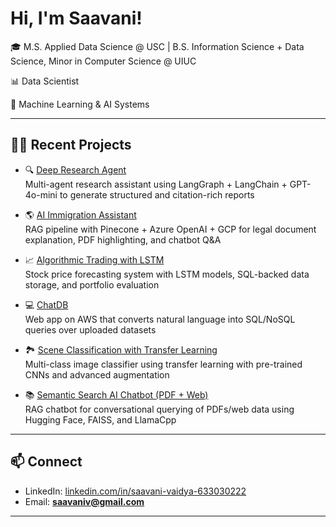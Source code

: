 # Hi, I'm Saavani!  

🎓 M.S. Applied Data Science @ USC | B.S. Information Science + Data Science, Minor in Computer Science @ UIUC 

📊 Data Scientist 

🤖 Machine Learning & AI Systems

---

## 👩‍💻 Recent Projects 

- 🔍 [Deep Research Agent](https://github.com/saavaniv/Deep-Research-Agent)  
  Multi-agent research assistant using LangGraph + LangChain + GPT-4o-mini to generate structured and citation-rich reports  

- 🌎 [AI Immigration Assistant](https://github.com/saavaniv/AI-Immigration-Assistant)  
  RAG pipeline with Pinecone + Azure OpenAI + GCP for legal document explanation, PDF highlighting, and chatbot Q&A  

- 📈 [Algorithmic Trading with LSTM](https://github.com/YOUR_GITHUB_USERNAME/algorithmic-trading-lstm)  
  Stock price forecasting system with LSTM models, SQL-backed data storage, and portfolio evaluation  

- 💻 [ChatDB](https://github.com/YOUR_GITHUB_USERNAME/chatdb)  
  Web app on AWS that converts natural language into SQL/NoSQL queries over uploaded datasets  

- 🏞️ [Scene Classification with Transfer Learning](https://github.com/saavaniv/Scene-Classification)  
  Multi-class image classifier using transfer learning with pre-trained CNNs and advanced augmentation  

- 📚 [Semantic Search AI Chatbot (PDF + Web)](https://github.com/YOUR_GITHUB_USERNAME/semantic-search-chatbot)  
  RAG chatbot for conversational querying of PDFs/web data using Hugging Face, FAISS, and LlamaCpp  

---

## 📫 Connect  
- LinkedIn: [linkedin.com/in/saavani-vaidya-633030222](https://www.linkedin.com/in/saavani-vaidya-633030222/)  
- Email: **saavaniv@gmail.com**

---

<!--
**saavaniv/saavaniv** is a ✨ _special_ ✨ repository because its `README.md` (this file) appears on your GitHub profile.

Here are some ideas to get you started:

- 🔭 I’m currently working on ...
- 🌱 I’m currently learning ...
- 👯 I’m looking to collaborate on ...
- 🤔 I’m looking for help with ...
- 💬 Ask me about ...
- 📫 How to reach me: ...
- 😄 Pronouns: ...
- ⚡ Fun fact: ...
-->
